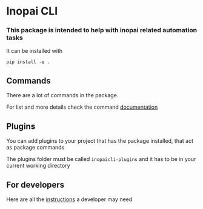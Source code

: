 # Inopai CLI

### This package is intended to help with inopai related automation tasks

It can be installed with

```pip install -e .```

## Commands

There are a lot of commands in the package.

For list and more details check the command [documentation](COMMANDS.md)

## Plugins

You can add plugins to your project that has the package installed, that act as package commands

The plugins folder must be called `inopaicli-plugins` and it has to be in your current working directory

## For developers

Here are all the [instructions](DEVELOPMENT.md) a developer may need
